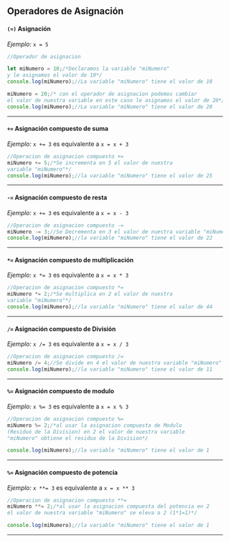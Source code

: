 ## Operadores de Asignación
#### `(=)` Asignación 
*Ejemplo:*
`x = 5` 
```js
//Operador de asignacion

let miNumero = 10;/*Declaramos la variable "miNumero" 
y le asignamos el valor de 10*/
console.log(miNumero);//La variable "miNumero" tiene el valor de 10

miNumero = 20;/* con el operador de asignacion podemos cambiar
el valor de nuestra variable en este caso le asignamos el valor de 20*/
console.log(miNumero);//La variable "miNumero" tiene el valor de 20
```
****

#### `+=` Asignación compuesto de suma
*Ejemplo:*
`x += 3` es equivalente a `x = x + 3`
```js
//Operacion de asignacion compuesto +=
miNumero += 5;/*Se incrementa en 5 el valor de nuestra
variable "miNumero"*/
console.log(miNumero);//la variable "miNumero" tiene el valor de 25
```
****

#### `-=` Asignación compuesto de resta
*Ejemplo:*
`x += 3` es equivalente a `x = x - 3`
```js
//Operacion de asignacion compuesto -=
miNumero -= 3;//Se Decrementa en 3 el valor de nuestra variable "miNumero"
console.log(miNumero);//la variable "miNumero" tiene el valor de 22
```
****

#### `*=` Asignación compuesto de multiplicación
*Ejemplo:*
`x *= 3` es equivalente a `x = x * 3`
```js
//Operacion de asignacion compuesto *=
miNumero *= 2;/*Se multiplica en 2 el valor de nuestra 
variable "miNumero"*/
console.log(miNumero);//la variable "miNumero" tiene el valor de 44
```
****

#### `/=` Asignación compuesto de División
*Ejemplo:*
`x /= 3` es equivalente a `x = x / 3`
```js
//Operacion de asignacion compuesto /=
miNumero /= 4;//Se divide en 4 el valor de nuestra variable "miNumero"
console.log(miNumero);//la variable "miNumero" tiene el valor de 11
```
****

#### `%=` Asignación compuesto de modulo
*Ejemplo:*
`x %= 3` es equivalente a `x = x % 3`
```js
//Operacion de asignacion compuesto %=
miNumero %= 2;/*al usar la asignacion compuesta de Modulo 
(Residuo de la Division) en 2 el valor de nuestra variable 
"miNumero" obtiene el residuo de la Division*/

console.log(miNumero);//la variable "miNumero" tiene el valor de 1
```
****

#### `%=` Asignación compuesto de potencia
*Ejemplo:*
`x **= 3` es equivalente a `x = x ** 3`
```js
//Operacion de asignacion compuesto **=
miNumero **= 2;/*al usar la asignacion compuesta del potencia en 2
el valor de nuestra variable "miNumero" se eleva a 2 (1*1=1)*/

console.log(miNumero);//la variable "miNumero" tiene el valor de 1
```
****

